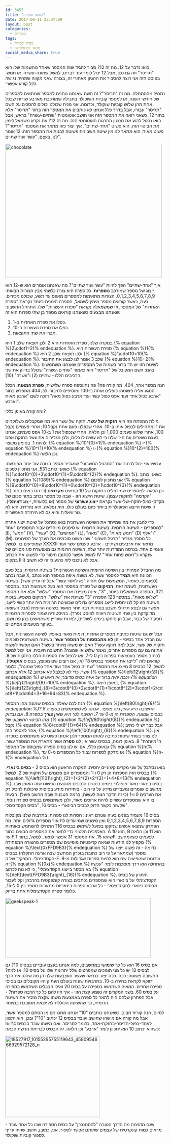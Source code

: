 ```yaml
---
id: 3455
title: "בסיסי ספירה"
date: 2017-06-11 23:47:09
layout: post
categories: 
  - מספרים
tags: 
  - בסיס ספירה
  - מבוא למתמטיקה
social_media_share: true
---
```

בואו נדבר על 12. מה זה 12? סביר להגיד שזה המספר שאחד מהשמות שלו הוא "תריסר" וזה גם נכון, אבל 12 יכול לומר עוד דברים, למשל שמונה-עשרה. או חמש. בפוסט הזה אני רוצה להסביר את ההגיון מאחורי זה, בצורה שאני מקווה שתהיה נגישה לכל קורא אפשרי.

נתחיל מההתחלה. מה זה "תריסר"? זה השם שאנחנו נותנים למספר שמתאים למספרים של חודשי השנה. או למספר קוביות השוקולד בחבילה שמורכבת מארבע שורות שבכל אחת מהן שלוש קוביות שוקולד, וכדומה. אני מניח שכולנו יכולים להסכים על השם "תריסר" עבורו, אבל בדרך כלל אנחנו לא כותבים את המספר הזה בתור "תריסר" אלא בתור 12. כשאני רואה את המספר הזה אני חושב אוטומטית "שתיים-עשרה" בראש, אבל בואו נבטל לרגע את מנגנון התרגום האוטומטי הזה. מה זה 12? אם נקרא משמאל לימין את הביטוי הזה, הוא פשוט "אחד-שתיים". איך יצור כזה מתאר את המספר "תריסר"? פשוט מאוד: הוא מתאר לנו מין שיטה חשבונית פשוטה לבנות את המספר הזה: 12 אומר לנו, בעצם, "עשר ועוד שתיים".

<a href="{{site.baseurl}}{{site.post_images}}/2017/06/chocolate.jpg" rel="attachment wp-att-3458"><img class="aligncenter size-full wp-image-3458" src="{{site.baseurl}}{{site.post_images}}/2017/06/chocolate.jpg" alt="chocolate" width="493" height="421" /></a>

איך "אחד-שתיים" הפך להיות "עשר ועוד שתיים"? מה שאנחנו אומרים הוא ש-12 הוא ייצוג של מספר שמורכב מ<strong>ספרות</strong>. כל ספרה היא צורה כלשהי מבין הצורות הבאות: 0,1,2,3,4,5,6,7,8,9. הצורות מתאימות למספרים מאפס עד תשע, שכולנו מכירים. כעת, כאשר קוראים מספר מימין לשמאל, הספרה הימנית ביותר נקראת "ספרת האחדות" של המספר, וזו שמשמאלה נקראת "ספרת העשרות" שלו. התרגיל החשבוני שאנחנו מבצעים כשאנחנו קוראים מספר בן שתי ספרות הוא זה:
<ol>
	<li>כפלו את ספרת האחדות ב-1.</li>
	<li>כפלו את ספרת העשרות ב-10.</li>
	<li>חברו את שתי התוצאות.</li>
</ol>
במקרה שלנו, ספרת האחדות היא 2 ולכן תוצאת שלב 1 היא {% equation %}2\cdot1=2{% endequation %}. ספרת העשרות היא {% equation %}1{% endequation %} ולכן תוצאת שלב 2 היא {% equation %}1\cdot10=10{% endequation %}. שלב 3 אומר לנו לבצע את החיבור {% equation %}10+2{% endequation %}. לשיטה הזו יש הד ברור בשמות של המספרים שאנחנו משתמשים בהם: השם המקובל של "תריסר" הוא כאמור "שתיים-עשרה" שכולל בדיוק את שני הרכיבים הללו - שתיים (2) ו"עשרה" (10).

הנה מספר אחר, 404. מה קורה פה? פה נתווספה ספרה שלישית, <strong>ספרת המאות</strong>. הכלל הנוגע אליה פשוטה: כופלים אותה ב-100 ומוסיפים לחיבור. לכן 404 מתפרש בתור "ארבע כפול אחד ועוד אפס כפול עשר ועוד ארבע כפול מאה" וזוכה לשם "ארבע מאות וארבע".

ומה קורה באופן כללי?

מילת המפתח פה היא <strong>חזקות של עשר</strong>. חזקה של עשר היא מה שמקבלים כשלוקחים את 1 ומתחילים לכפול אותו ב-10. אחרי שכפלנו פעם אחת נקבל 10; אחרי פעמיים נקבל 100, אחרי שלוש פעמים 1,000 וכן הלאה. אחרי שנכפול את 1 ב-10 אפס פעמים, אנחנו בעצם נשארים עם ה-1 שלנו כי לא עשינו לו כלום, ולכן מגדירים את עשר בחזקת אפס להיות 1. בסימון מקוצר: {% equation %}10^{0}=1{% endequation %} ו-{% equation %}10^{1}=10{% endequation %} ו-{% equation %}10^{2}=100{% endequation %} וכן הלאה.

עכשיו אני יכול לכתוב את "התרגיל החשבוני" שמגדיר מספר בצורה עוד יותר מפורשת: כשאני כותב 531, אני מתכוון לסכום {% equation %}1\cdot10^{0}+3\cdot10^{1}+5\cdot10^{2}{% endequation %}. כשאני כותב {% equation %}1089{% endequation %} אני מתכוון לסכום {% equation %}9\cdot10^{0}+8\cdot10^{1}+0\cdot10^{2}+1\cdot10^{3}{% endequation %} וכן הלאה. למספרים שמוכפלים בחזקות של 10 קוראים <strong>מקדמים</strong> (כי הם באים בתור "הקדמה" לחזקות עצמן). שיטת הייצוג הזו - שבה כל מספר נכתב בתור סכום של מקדם-כפול-חזקה-של-עשר נקראת <strong>ייצוג עשרוני</strong> של מספר (או בלועזית, ייצוג <strong>דצימלי</strong>). זו שיטת הייצוג הפופולרית ביותר כיום בעולם כולו. היא נפלאה. היא נהדרת. היא לא טריוויאלית והיא גם לא היחידה האפשרית.

כדי להבין את מה שמייחד את השיטה העשרונית בואו נסתכל על שיטת ייצוג אחרת למספרים - השיטה הרומית. בשיטה הרומית יש סימנים מיוחדים עבור המספרים "אחד" (I), "חמש" (V), "עשר" (X), "חמישים" (L), "מאה" (C), "חמש מאות" (D) ו"אלף" (M). כל מספר מגדיר "תרגיל חשבוני" שבו פשוט סוכמים את הערך של הסימנים שמופיעים בו. למשל XXXXII מתאר את ארבעים ושתיים - ארבע פעמים עשר ועוד פעמיים אחד. בגרסה המודרנית יותר שלה, השיטה הרומית גם מאפשרת סוג מסויים של חיסור כדי לפשוט את הכתיב (למשל אפשר לכתוב IV שנקרא כ"חמש פחות אחד" במקום IIII) אבל לא ניכנס לזה כרגע כי זה לא חשוב.

מה ההבדל המהותי בין השיטה הרומית והשיטה העשרונית? בשיטה הרומית, בכל פעם שבה נכתב X, הכוונה היא <strong>תמיד</strong> למספר עשר. לא משנה איפה במספר הוא נכתב (לפעמים, כאמור, המשמעות שלו תהיה "נא לחסר עשר" אבל זה עדיין עשר). בשיטה העשרונית, לעומת זאת, <strong>המיקום</strong> של ספרה במספר הוא בעל משמעות רבה. במספר 321, הספרה השמאלית ביותר, "3", אינה מציינת את המספר "שלוש" אלא את המספר "שלוש מאות". במספר 123 הספרה "3" מציינת את "שלוש". המיקום משפיע. בזכות השיטה הזו קל לנו יחסית לייצג מספרים גדולים שבשיטה הרומית היה יותר קושי לייצג; אפשר גם לבצע תרגילי חשבון בנוחיות רבה יותר מאשר בשיטה הרומית (אבל השוואה מדוקדקת בין שתי השיטות ראויה לפוסט נפרד). בהיסטוריה שמור לספרות הרומיות תפקיד של כבוד, אבל הן נדחקו בימינו לשוליים, למרות שעדיין משתמשים בהן פה ושם, בעיקר מטעמים אסתטיים.

אבל יש גם שיטות כתיבת מספרים אחרות, דומות מאוד באופיין לשיטה העשרונית, אבל עם הבדל אחד בסיסי - <strong>הן לא מתבססות על המספר עשר</strong>. בשיטה העשרונית סוכמים חזקות של עשר. אבל למה דווקא עשר? האם יש משהו מיוחד בעשר? האם אפשר לעשות את זה גם עם מספרים אחרים, נאמר שלוש או שמונה? התשובה חיובית. אני יכול למשל לכתוב מספר באמצעות ספרות בין 0 ל-7, ואז לכפול את הספרות הללו בחזקות של 8. קוראים לזה "לייצג את המספר בבסיס 8" (או, אם רוצים שם מפוצץ, בבסיס <strong>אוקטלי</strong>). למשל, 12 בבסיס 8 מייצג את המספר "שתיים כפול אחד ועוד אחד כפול שמונה", כלומר עשר. כדי לא לבלבל לא אכתוב 12 אלא אכתוב {% equation %}\left(12\right)_{8}{% endequation %} וככה יהיה ברור על איזה בסיס מדובר; אז ראינו ש-{% equation %}\left(12\right)_{8}=10{% endequation %}. באופן דומה, {% equation %}\left(123\right)_{8}=3\cdot8^{0}+2\cdot8^{1}+1\cdot8^{2}=3\cdot1+2\cdot8+1\cdot64=3+16+64=83{% endequation %}.

הנה לכם שאלה: בבסיס שמונה מהו המספר {% equation %}\left(80\right)_{8}{% endequation %}? התשובה היא שאין כזה מספר. אנחנו לא משתמשים בספרה 8 בבסיס שמונה. הספרות הן מ-0 עד 7. הסיבה לכך היא ש<strong>אין צורך</strong> בספרה 8. אם נבדוק מהו הביטוי החשבוני של {% equation %}\left(80\right)_{8}{% endequation %} נקבל {% equation %}8\cdot8^{1}=64{% endequation %}; אבל כבר יש לי כתיב אחר למספר הזה, {% equation %}\left(100\right)_{8}{% endequation %}. אין לנו צורך בשתי שיטות כתיבה לאותו המספר ולכן אנחנו פשוט לא משתמשים בספרה ה"מיותרת" 8. באופן דומה, בבסיס עשר אין לנו <strong>ספרה</strong> אשר מתארת את המספר עשר. ובאופן כללי, אם יש לנו בסיס ספירה שמבוסס על המספר {% equation %}n{% endequation %}, אז נזדקק לספרות עבור כל המספרים מ-0 עד {% equation %}n-1{% endequation %}.

בואו נסתכל על שני מקרים קיצוניים יחסית. המקרה הראשון הוא בסיס 2 - <strong>בסיס בינארי</strong>. בבסיס הזה הספרות הן רק 0 ו-1 והמספרים הם סכומים של חזקות של 2. למשל {% equation %}\left(1101\right)_{2}=1+2^{2}+2^{3}=1+4+8=13{% endequation %}. בסיס בינארי מאוד פופולרי בימינו בחוגים הנכונים מהטעם הפשוט שזה האופן שבו מחשבים שומרים ומעבדים מידע על פי רוב - ביחידות מידע בסיסות שיכולות להכיל רק את הערכים 0 ו-1 (כי זה הדבר הנוח לעשות, ברמה הטכנית שבה מחשב פועל). הבעיה בו היא שמספרים עשויים להיות ארוכים מאוד, ולכן משתמשים בבסיס ספירה נוסף, שקשור בקשר הדוק לבסיס הבינארי - בסיס 16, "בסיס הקסדצימלי".

בסיס 16 מעמיד בפנינו בעיה שטרם ראינו: חסרות לנו ספרות. בתרבות שלנו מקובלות הספרות 0,1,2,3,4,5,6,7,8,9 ואין סימנים שמיועדים לתיאור מספרים גדולים יותר. מה הפתרון שמצאו אנשים שנזקקו בפועל לשימוש בבסיס 16? התחילו להשתמש באותיות האלפבית הלטיני כדי לתאר את המספרים הבאים בתור: A הוא 10, B הוא 11 וכן הלאה עד F שהוא 15. את המספר 31 אפשר לתאר, למשל, בתור 1F. לפעמים כשהמחשב מקפיץ לנו הודעות שגיאה קריפטיות מופיעים שם מספרים מהצורה המפחידה {% equation %}\text{0xFFD9B3}{% endequation %} וכדומה - זה פשוט ייצוג של מספר (שמתאר על פי רוב כתובת בזכרון המחשב שבה ארעה התקלה) בבסיס הקסדצימלי. התפקיד של ה-F וכדומה שמופיעים שם הוא להיות ספרות שגדולות מ-9. ה-{% equation %}0x{% endequation %} בהתחלה הוא דרך מוסכמת לומר "עכשיו בא מספר בייצוג הקסדצימלי", כי לא נוח לכתוב {% equation %}\left(\text{FFD9B3}\right)_{16}{% endequation %}. היתרון של בסיס הקסדצימלי על בינארי הוא שמספרים נכתבים בצורה קומפקטית בהרבה; וקל לעבור מבסיס בינארי להקסדצימלי - כל ארבע ספרות בינאריות מתארות מספר בין 0 ל-15, כלומר ספרה הקסדצימלית אחת בדיוק.

<a href="{{site.baseurl}}{{site.post_images}}/2017/06/geekspeak-1.jpg" rel="attachment wp-att-3457"><img class="aligncenter size-full wp-image-3457" src="{{site.baseurl}}{{site.post_images}}/2017/06/geekspeak-1.jpg" alt="geekspeak-1" width="458" height="187" /></a>

אם בסיס 16 הוא כל כך שימושי במחשבים, למה אנחנו בעצם עובדים בבסיס 10? גם לבסיס 12 יש כל מני תומכים שמפרטים שלל יתרונות שלו על בסיס 10. אז למה? התשובה פשוטה: ככה. ככה יצא. כנראה שעשר האצבעות שלנו הן מה שהטו את הכף דווקא לקראת בחירה ב-10. בתרבויות שונות בעולם העתיק היו מקובלים גם בסיסי ספירה אחרים. המאיה השתמשו בספירה על בסיס 20 ואילו הבבלים השתמשו בספירה על בסיס 60. בשני המקרים זה נשמע קצת הזוי - איך היו להם כל כך הרבה ספרות? - אבל הפתרון שלהם היה לתאר כל ספרה באמצעות משהו שקצת מזכיר את השיטה הרומית, כך שהשיטה הכוללת לא יוצאת מסובכת במיוחד.

לסיום, הנה קוריוז חביב. כשאנחנו כותבים "10" אנחנו מתכוונים מן הסתם למספר <strong>עשר</strong>, אבל מה קורה אם מישהו שחושב ועובד בבסיס 12 יכתוב "10"? ובכן, הוא יתכוון לאחד-כפול-תריסר-בחזקת-אחד, כלומר לתריסר. ואם מישהו עובד בבסיס 4? אז כשהוא יכתוב 10 הוא יתכוון לומר "ארבע" וכן הלאה. זה הבסיס לבדיחת הרשת הבאה:

<a href="{{site.baseurl}}{{site.post_images}}/2017/06/18527917_10155295755119643_4590954668929572128_n.jpg" rel="attachment wp-att-3456"><img class="aligncenter size-full wp-image-3456" src="{{site.baseurl}}{{site.post_images}}/2017/06/18527917_10155295755119643_4590954668929572128_n.jpg" alt="18527917_10155295755119643_4590954668929572128_n" width="297" height="255" /></a>

שגם מדגימה מה הדרך הטובה "להסתנכרן" על בסיס הספירה שבו כל אחד עובד - מראים כמות קונקרטית של עצמים שאותם אפשר לספור. אני, כמובן, חושב שהיה עדיף לספור קוביות שוקולד.
